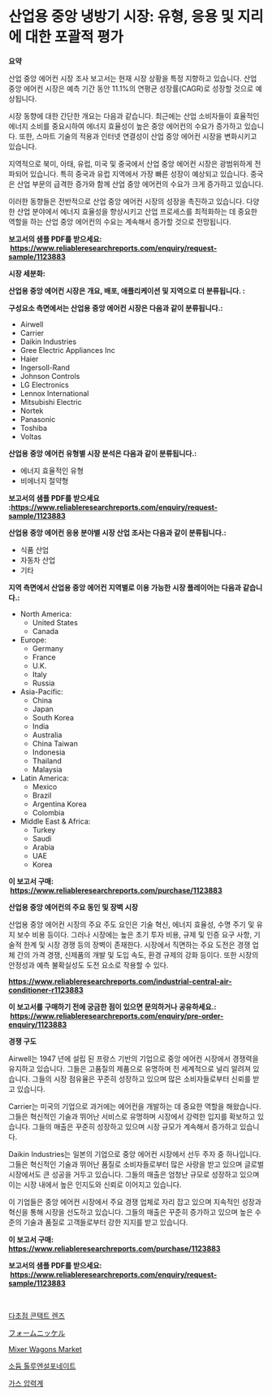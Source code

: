 <p><h1>산업용 중앙 냉방기 시장: 유형, 응용 및 지리에 대한 포괄적 평가</h1></p><p><strong>요약</strong></p>
<p><p>산업 중앙 에어컨 시장 조사 보고서는 현재 시장 상황을 특정 지향하고 있습니다. 산업 중앙 에어컨 시장은 예측 기간 동안 11.1%의 연평균 성장률(CAGR)로 성장할 것으로 예상됩니다.</p><p>시장 동향에 대한 간단한 개요는 다음과 같습니다. 최근에는 산업 소비자들이 효율적인 에너지 소비를 중요시하여 에너지 효율성이 높은 중앙 에어컨의 수요가 증가하고 있습니다. 또한, 스마트 기술의 적용과 인터넷 연결성이 산업 중앙 에어컨 시장을 변화시키고 있습니다.</p><p>지역적으로 북미, 아태, 유럽, 미국 및 중국에서 산업 중앙 에어컨 시장은 광범위하게 전파되어 있습니다. 특히 중국과 유럽 지역에서 가장 빠른 성장이 예상되고 있습니다. 중국은 산업 부문의 급격한 증가와 함께 산업 중앙 에어컨의 수요가 크게 증가하고 있습니다.</p><p>이러한 동향들은 전반적으로 산업 중앙 에어컨 시장의 성장을 촉진하고 있습니다. 다양한 산업 분야에서 에너지 효율성을 향상시키고 산업 프로세스를 최적화하는 데 중요한 역할을 하는 산업 중앙 에어컨의 수요는 계속해서 증가할 것으로 전망됩니다.</p></p>
<p><strong>보고서의 샘플 PDF를 받으세요: &nbsp;<a href="https://www.reliableresearchreports.com/enquiry/request-sample/1123883">https://www.reliableresearchreports.com/enquiry/request-sample/1123883</a></strong></p>
<p><strong>시장 세분화:</strong></p>
<p><strong> 산업용 중앙 에어컨 시장은 개요, 배포, 애플리케이션 및 지역으로 더 분류됩니다. :</strong></p>
<p><strong>구성요소 측면에서는 산업용 중앙 에어컨 시장은 다음과 같이 분류됩니다.:</strong></p>
<p><ul><li>Airwell</li><li>Carrier</li><li>Daikin Industries</li><li>Gree Electric Appliances Inc</li><li>Haier</li><li>Ingersoll-Rand</li><li>Johnson Controls</li><li>LG Electronics</li><li>Lennox International</li><li>Mitsubishi Electric</li><li>Nortek</li><li>Panasonic</li><li>Toshiba</li><li>Voltas</li></ul></p>
<p><strong> 산업용 중앙 에어컨 유형별 시장 분석은 다음과 같이 분류됩니다.:</strong></p>
<p><ul><li>에너지 효율적인 유형</li><li>비에너지 절약형</li></ul></p>
<p><strong>보고서의 샘플 PDF를 받으세요 :<a href="https://www.reliableresearchreports.com/enquiry/request-sample/1123883">https://www.reliableresearchreports.com/enquiry/request-sample/1123883</a></strong></p>
<p><strong> 산업용 중앙 에어컨 응용 분야별 시장 산업 조사는 다음과 같이 분류됩니다.:</strong></p>
<p><ul><li>식품 산업</li><li>자동차 산업</li><li>기타</li></ul></p>
<p><strong>지역 측면에서 산업용 중앙 에어컨 지역별로 이용 가능한 시장 플레이어는 다음과 같습니다.:</strong></p>
<p><ul>
    <li>
        North America:
        <ul>
            <li>United States</li>
            <li>Canada</li>
        </ul>
    </li>
    <li>
        Europe:
        <ul>
            <li>Germany</li>
            <li>France</li>
            <li>U.K.</li>
            <li>Italy</li>
            <li>Russia</li>
        </ul>
    </li>
    <li>
        Asia-Pacific:
        <ul>
            <li>China</li>
            <li>Japan</li>
            <li>South Korea</li>
            <li>India</li>
            <li>Australia</li>
            <li>China Taiwan</li>
            <li>Indonesia</li>
            <li>Thailand</li>
            <li>Malaysia</li>
        </ul>
    </li>
    <li>
        Latin America:
        <ul>
            <li>Mexico</li>
            <li>Brazil</li>
            <li>Argentina Korea</li>
            <li>Colombia</li>
        </ul>
    </li>
    <li>
        Middle East & Africa:
        <ul>
            <li>Turkey</li>
            <li>Saudi</li>
            <li>Arabia</li>
            <li>UAE</li>
            <li>Korea</li>
        </ul>
    </li>
    </ul></p>
<p><strong>이 보고서 구매: &nbsp;<a href="https://www.reliableresearchreports.com/purchase/1123883">https://www.reliableresearchreports.com/purchase/1123883</a></strong></p>
<p><strong>산업용 중앙 에어컨의 주요 동인 및 장벽 시장</strong></p>
<p><p>산업용 중앙 에어컨 시장의 주요 주도 요인은 기술 혁신, 에너지 효율성, 수명 주기 및 유지 보수 비용 등이다. 그러나 시장에는 높은 초기 투자 비용, 규제 및 인증 요구 사항, 기술적 한계 및 시장 경쟁 등의 장벽이 존재한다. 시장에서 직면하는 주요 도전은 경쟁 업체 간의 가격 경쟁, 신제품의 개발 및 도입 속도, 환경 규제의 강화 등이다. 또한 시장의 안정성과 예측 불확실성도 도전 요소로 작용할 수 있다.</p></p>
<p><strong><a href="https://www.reliableresearchreports.com/industrial-central-air-conditioner-r1123883">https://www.reliableresearchreports.com/industrial-central-air-conditioner-r1123883</a></strong></p>
<p><strong>이 보고서를 구매하기 전에 궁금한 점이 있으면 문의하거나 공유하세요.: &nbsp;<a href="https://www.reliableresearchreports.com/enquiry/pre-order-enquiry/1123883">https://www.reliableresearchreports.com/enquiry/pre-order-enquiry/1123883</a></strong></p>
<p><strong>경쟁 구도</strong></p>
<p><p>Airwell는 1947 년에 설립 된 프랑스 기반의 기업으로 중앙 에어컨 시장에서 경쟁력을 유지하고 있습니다. 그들은 고품질의 제품으로 유명하며 전 세계적으로 널리 알려져 있습니다. 그들의 시장 점유율은 꾸준히 성장하고 있으며 많은 소비자들로부터 신뢰를 받고 있습니다.</p><p>Carrier는 미국의 기업으로 과거에는 에어컨을 개발하는 데 중요한 역할을 해왔습니다. 그들은 혁신적인 기술과 뛰어난 서비스로 유명하며 시장에서 강력한 입지를 확보하고 있습니다. 그들의 매출은 꾸준히 성장하고 있으며 시장 규모가 계속해서 증가하고 있습니다.</p><p>Daikin Industries는 일본의 기업으로 중앙 에어컨 시장에서 선두 주자 중 하나입니다. 그들은 혁신적인 기술과 뛰어난 품질로 소비자들로부터 많은 사랑을 받고 있으며 글로벌 시장에서도 큰 성공을 거두고 있습니다. 그들의 매출은 엄청난 규모로 성장하고 있으며 이는 시장 내에서 높은 인지도와 신뢰로 이어지고 있습니다.</p><p>이 기업들은 중앙 에어컨 시장에서 주요 경쟁 업체로 자리 잡고 있으며 지속적인 성장과 혁신을 통해 시장을 선도하고 있습니다. 그들의 매출은 꾸준히 증가하고 있으며 높은 수준의 기술과 품질로 고객들로부터 강한 지지를 받고 있습니다.</p></p>
<p><strong>이 보고서 구매: &nbsp; <a href="https://www.reliableresearchreports.com/purchase/1123883">https://www.reliableresearchreports.com/purchase/1123883</a></strong></p>
<p><strong>보고서의 샘플 PDF를 받으세요: &nbsp;<a href="https://www.reliableresearchreports.com/enquiry/request-sample/1123883">https://www.reliableresearchreports.com/enquiry/request-sample/1123883</a></strong><strong></strong></p>
<p>&nbsp;</p>
<p><p><a href="https://medium.com/@electat2023/%EB%A9%80%ED%8B%B0%ED%8F%AC%EC%BB%AC-%EC%BD%98%ED%83%9D%ED%8A%B8%EB%A0%8C%EC%A6%88-%EC%8B%9C%EC%9E%A5-%EC%84%B1%EA%B3%B5%EC%A0%81%EC%9D%B8-%EB%B9%84%EC%A6%88%EB%8B%88%EC%8A%A4-%EC%A0%84%EB%9E%B5%EC%9D%98-%EC%97%B4%EC%87%A0-2031%EB%85%84%EA%B9%8C%EC%A7%80%EC%9D%98-%EC%98%88%EC%B8%A1-adcdcdfa4028">다초점 콘택트 렌즈</a></p><p><a href="https://medium.com/@levihamilton5801940/%E3%83%95%E3%82%A9%E3%83%BC%E3%83%A0%E3%83%8B%E3%83%83%E3%82%B1%E3%83%AB%E5%B8%82%E5%A0%B4%E3%81%AF-%E5%B8%82%E5%A0%B4%E3%82%B7%E3%82%A7%E3%82%A2-%E5%B8%82%E5%A0%B4%E5%8B%95%E5%90%91-%E3%81%8A%E3%82%88%E3%81%B3%E5%B8%82%E5%A0%B4%E6%88%90%E9%95%B7%E3%81%AB%E9%96%A2%E3%81%99%E3%82%8B%E6%83%85%E5%A0%B1%E3%82%92%E6%8F%90%E4%BE%9B%E3%81%97%E3%81%BE%E3%81%99-2266333f270a">フォームニッケル</a></p><p><a href="https://github.com/Glendatilghmankmgz0rbhwpy/Market-Research-Report-List-2/blob/main/mixer-wagons-market.md">Mixer Wagons Market</a></p><p><a href="https://github.com/fernandotryO5lson96765/Market-Research-Report-List-1/blob/main/489943824529.md">소듐 톨루엔설포네이트</a></p><p><a href="https://medium.com/@jodyomenick905/%EA%B0%80%EC%8A%A4-%EB%A7%A8%ED%85%8C%EC%9D%B4%EB%84%88-%EC%8B%9C%EC%9E%A5-%EC%A2%85%EB%A5%98-%EC%9D%91%EC%9A%A9-%EB%B0%8F-%EC%A7%80%EB%A6%AC%EC%97%90-%EC%9D%98%ED%95%9C-%EC%A2%85%ED%95%A9-%ED%8F%89%EA%B0%80-403db8005bd0">가스 압력계</a></p></p>